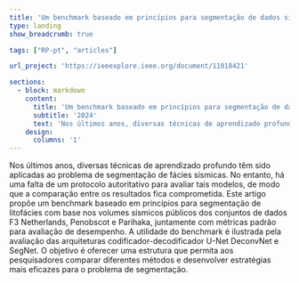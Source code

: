 ```yaml
---
title: 'Um benchmark baseado em princípios para segmentação de dados sísmicos'
type: landing
show_breadcrumb: true

tags: ["RP-pt", "articles"]

url_project: 'https://ieeexplore.ieee.org/document/11018421'

sections:
  - block: markdown
    content:
      title: 'Um benchmark baseado em princípios para segmentação de dados sísmicos'
      subtitle: '2024'
      text: 'Nos últimos anos, diversas técnicas de aprendizado profundo têm sido aplicadas ao problema de segmentação de fácies sísmicas. No entanto, há uma falta de um protocolo autoritativo para avaliar tais modelos, de modo que a comparação entre os resultados fica comprometida. Este artigo propõe um benchmark baseado em princípios para segmentação de litofácies com base nos volumes sísmicos públicos dos conjuntos de dados F3 Netherlands, Penobscot e Parihaka, juntamente com métricas padrão para avaliação de desempenho. A utilidade do benchmark é ilustrada pela avaliação das arquiteturas codificador-decodificador U-Net DeconvNet e SegNet. O objetivo é oferecer uma estrutura que permita aos pesquisadores comparar diferentes métodos e desenvolver estratégias mais eficazes para o problema de segmentação.'
    design:
      columns: '1'
---
```


Nos últimos anos, diversas técnicas de aprendizado profundo têm sido aplicadas ao problema de segmentação de fácies sísmicas. No entanto, há uma falta de um protocolo autoritativo para avaliar tais modelos, de modo que a comparação entre os resultados fica comprometida. Este artigo propõe um benchmark baseado em princípios para segmentação de litofácies com base nos volumes sísmicos públicos dos conjuntos de dados F3 Netherlands, Penobscot e Parihaka, juntamente com métricas padrão para avaliação de desempenho. A utilidade do benchmark é ilustrada pela avaliação das arquiteturas codificador-decodificador U-Net DeconvNet e SegNet. O objetivo é oferecer uma estrutura que permita aos pesquisadores comparar diferentes métodos e desenvolver estratégias mais eficazes para o problema de segmentação.
